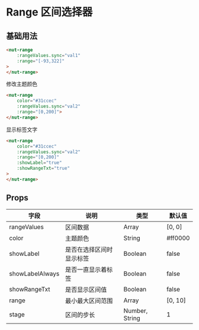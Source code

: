 # Range 区间选择器

## 基础用法

```html
<nut-range
    :rangeValues.sync="val1"
    :range="[-93,322]"
>
</nut-range>
```

修改主题颜色

```html
<nut-range
    color="#31ccec"
    :rangeValues.sync="val2" 
    :range="[0,200]">
</nut-range>
```

显示标签文字

```html
<nut-range
    color="#31ccec"
    :rangeValues.sync="val2"
    :range="[0,200]"
    :showLabel="true"
    :showRangeTxt="true"
>
</nut-range>
```

## Props

| 字段 | 说明 | 类型 | 默认值
| ----- | ----- | ----- | -----
| rangeValues | 区间数据 | Array | [0, 0]
| color | 主题颜色 | String | #ff0000
| showLabel | 是否在选择区间时显示标签 | Boolean | false
| showLabelAlways | 是否一直显示着标签 | Boolean | false
| showRangeTxt | 是否显示区间值 | Boolean | false
| range | 最小最大区间范围 | Array | [0, 10]
| stage | 区间的步长 | Number, String | 1